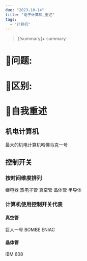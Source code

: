 ```yaml
---
due: "2023-10-14"
title: "电子计算机_重述"
tags:
  - "计算机"
---
```



> [!summary]+ summary
> 


# 🤔问题:






# 🤔区别:




# 📘自我重述

## 机电计算机
最大的机电计算机哈佛马克一号

## 控制开关
### 按时间维度排列
继电器
热电子管
真空管
晶体管
半导体

### 计算机使用控制开关代表
#### 真空管
巨人一号
BOMBE
ENIAC

#### 晶体管
IBM 608
